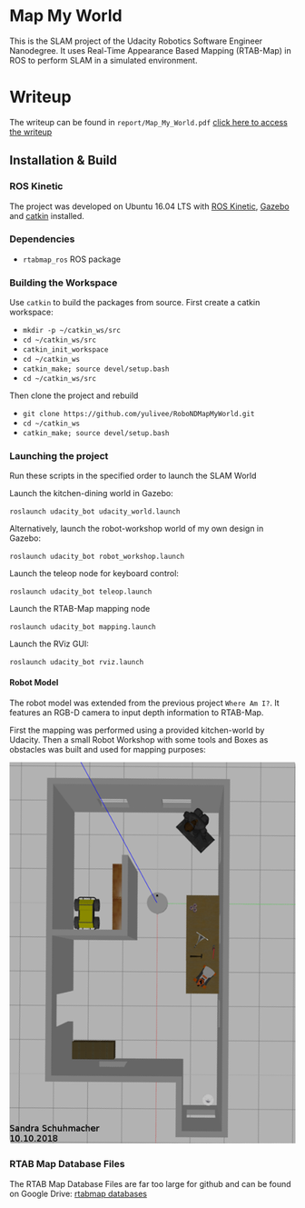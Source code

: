 # Map My World
This is the SLAM project of the Udacity Robotics Software Engineer Nanodegree. 
It uses Real-Time Appearance Based Mapping (RTAB-Map) in ROS to perform SLAM in a simulated environment. 

# Writeup
The writeup can be found in ``report/Map_My_World.pdf``  [click here to access the writeup](report/Map_My_World.pdf)

## Installation & Build
### ROS Kinetic
The project was developed on Ubuntu 16.04 LTS with [ROS Kinetic](http://wiki.ros.org/kinetic), [Gazebo](http://gazebosim.org/) and [catkin](http://wiki.ros.org/catkin) installed.

### Dependencies
- ``rtabmap_ros`` ROS package

### Building the Workspace
Use ``catkin`` to build the packages from source. First create a catkin workspace:

- ``mkdir -p ~/catkin_ws/src``
- ``cd ~/catkin_ws/src``
- ``catkin_init_workspace``
- ``cd ~/catkin_ws``
- ``catkin_make; source devel/setup.bash``
- ``cd ~/catkin_ws/src``

Then clone the project and rebuild
- ``git clone https://github.com/yulivee/RoboNDMapMyWorld.git``
- ``cd ~/catkin_ws``
- ``catkin_make; source devel/setup.bash``


### Launching the project
Run these scripts in the specified order to launch the SLAM World

Launch the kitchen-dining world in Gazebo:

``roslaunch udacity_bot udacity_world.launch``

Alternatively, launch the robot-workshop world of my own design in Gazebo:

``roslaunch udacity_bot robot_workshop.launch``

Launch the teleop node for keyboard control:

``roslaunch udacity_bot teleop.launch``

Launch the RTAB-Map mapping node

``roslaunch udacity_bot mapping.launch``

Launch the RViz GUI:

``roslaunch udacity_bot rviz.launch``


#### Robot Model
The robot model was extended from the previous project ``Where Am I?``. 
It features an RGB-D camera to input depth information to RTAB-Map.

First the mapping was performed using a provided kitchen-world by Udacity. Then a small Robot Workshop with some tools
and Boxes as obstacles was built and used for mapping purposes:

![workshop_world](report/images/workshop-world.png)

### RTAB Map Database Files
The RTAB Map Database Files are far too large for github and can be found on Google Drive:
[rtabmap databases](https://drive.google.com/drive/folders/1TRlFdQ7RH5_eNYgxeBXV7xO3pfS_8Yoy?usp=sharing)
